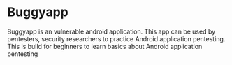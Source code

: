 # Buggyapp
Buggyapp is an vulnerable android application. This app can be used by pentesters, security researchers to practice Android application pentesting. This is build for beginners to learn basics about Android application pentesting
